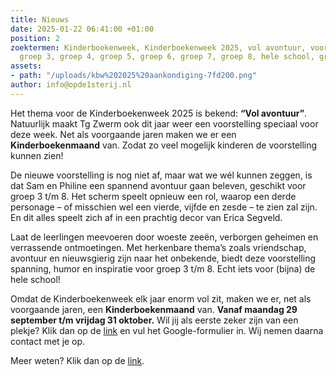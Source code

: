 ```yaml
---
title: Nieuws
date: 2025-01-22 06:41:00 +01:00
position: 2
zoektermen: Kinderboekenweek, Kinderboekenweek 2025, vol avontuur, voorstelling, voorstellingen,
  groep 3, groep 4, groep 5, groep 6, groep 7, groep 8, hele school, groep 3 t/m 8
assets:
- path: "/uploads/kbw%202025%20aankondiging-7fd200.png"
author: info@opde1sterij.nl
---
```


Het thema voor de Kinderboekenweek 2025 is bekend: **“Vol avontuur”**. Natuurlijk maakt Tg Zwerm ook dit jaar weer een voorstelling speciaal voor deze week. Net als voorgaande jaren maken we er een **Kinderboekenmaand** van. Zodat zo veel mogelijk kinderen de voorstelling kunnen zien!

De nieuwe voorstelling is nog niet af, maar wat we wél kunnen zeggen, is dat Sam en Philine een spannend avontuur gaan beleven, geschikt voor groep 3 t/m 8. Het scherm speelt opnieuw een rol, waarop een derde personage – of misschien wel een vierde, vijfde en zesde – te zien zal zijn. En dit alles speelt zich af in een prachtig decor van Erica Segveld.  

Laat de leerlingen meevoeren door woeste zeeën, verborgen geheimen en verrassende ontmoetingen. Met herkenbare thema’s zoals vriendschap, avontuur en nieuwsgierig zijn naar het onbekende, biedt deze voorstelling spanning, humor en inspiratie voor groep 3 t/m 8. Echt iets voor (bijna) de hele school!  

Omdat de Kinderboekenweek elk jaar enorm vol zit, maken we er, net als voorgaande jaren, een **Kinderboekenmaand** van. **Vanaf maandag 29 september t/m vrijdag 31 oktober.** Wil jij als eerste zeker zijn van een plekje? Klik dan op de [link](https://forms.gle/cArEnUq7ZfpJGYFc7) en vul het Google-formulier in. Wij nemen daarna contact met je op.  

Meer weten? Klik dan op de [link](www.opde1sterij.nl/theatergroep-zwerm/kinderboekenweek-2025/).
